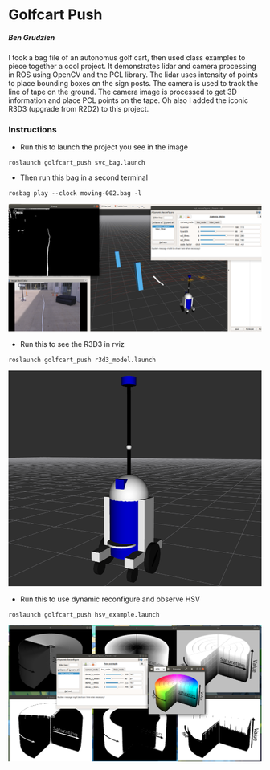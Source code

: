 # Golfcart Push
##### Ben Grudzien

I took a bag file of an autonomus golf cart, then used class examples to piece together a cool project. It demonstrates lidar and camera processing in ROS using OpenCV and the PCL library. The lidar uses intensity of points to place bounding boxes on the sign posts. The camera is used to track the line of tape on the ground. The camera image is processed to get 3D information and place PCL points on the tape. Oh also I added the iconic R3D3 (upgrade from R2D2) to this project.

### Instructions

+ Run this to launch the project you see in the image

```
roslaunch golfcart_push svc_bag.launch
```

+ Then run this bag in a second terminal
```
rosbag play --clock moving-002.bag -l
```
![](doc/golfcart_push.png)

+ Run this to see the R3D3 in rviz

```
roslaunch golfcart_push r3d3_model.launch
```
![](doc/r3d3.png)

+ Run this to use dynamic reconfigure and observe HSV

```
roslaunch golfcart_push hsv_example.launch
```
![](doc/hsv.png)


